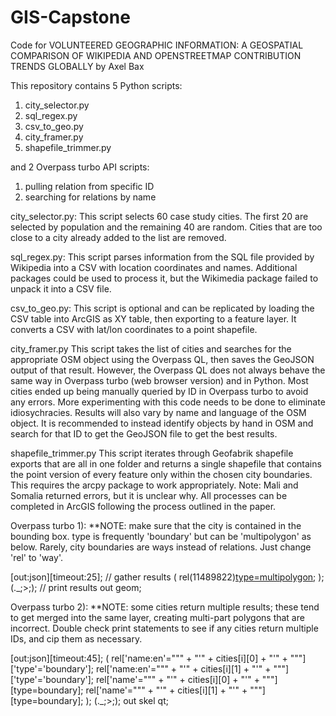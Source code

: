 # GIS-Capstone
Code for VOLUNTEERED GEOGRAPHIC INFORMATION: A GEOSPATIAL COMPARISON OF WIKIPEDIA AND OPENSTREETMAP CONTRIBUTION TRENDS GLOBALLY by Axel Bax

This repository contains 5 Python scripts:
1) city_selector.py
2) sql_regex.py
3) csv_to_geo.py
4) city_framer.py
5) shapefile_trimmer.py

and 2 Overpass turbo API scripts:
1) pulling relation from specific ID
2) searching for relations by name

city_selector.py:
  This script selects 60 case study cities. The first 20 are selected by population and the remaining 40 are random. Cities that are too close to a city already added to the list are removed.

sql_regex.py:
  This script parses information from the SQL file provided by Wikipedia into a CSV with location coordinates and names. Additional packages could be used to process it, but the Wikimedia package failed to unpack it into a CSV file.

csv_to_geo.py:
  This script is optional and can be replicated by loading the CSV table into ArcGIS as XY table, then exporting to a feature layer. It converts a CSV with lat/lon coordinates to a point shapefile.

city_framer.py
  This script takes the list of cities and searches for the appropriate OSM object using the Overpass QL, then saves the GeoJSON output of that result. However, the Overpass QL does not always behave the same way in Overpass turbo (web browser version) and in Python.
Most cities ended up being manually queried by ID in Overpass turbo to avoid any errors. More experimenting with this code needs to be done to eliminate idiosychracies. Results will also vary by name and language of the OSM object. It is recommended to instead identify
objects by hand in OSM and search for that ID to get the GeoJSON file to get the best results.

shapefile_trimmer.py
  This script iterates through Geofabrik shapefile exports that are all in one folder and returns a single shapefile that contains the point version of every feature only within the chosen city boundaries. This requires the arcpy package to work appropriately. Note: Mali and Somalia returned errors, but it is unclear why. All processes can be completed in ArcGIS following the process outlined in the paper.

Overpass turbo 1):
**NOTE: make sure that the city is contained in the bounding box. type is frequently 'boundary' but can be 'multipolygon' as below. Rarely, city boundaries are ways instead of relations. Just change 'rel' to 'way'.

[out:json][timeout:25];
// gather results
(
  rel(11489822)[type=multipolygon]({{bbox}});
);
(._;>;);
// print results
out geom;

Overpass turbo 2):
**NOTE: some cities return multiple results; these tend to get merged into the same layer, creating multi-part polygons that are incorrect. Double check print statements to see if any cities return multiple IDs, and cip them as necessary.

[out:json][timeout:45];
        (
        rel['name:en'=""" + "'" + cities[i][0] + "'" + """]['type'='boundary'];
        rel['name:en'=""" + "'" + cities[i][1] + "'" + """]['type'='boundary'];
        rel['name'=""" + "'" + cities[i][0] + "'" + """][type=boundary];
        rel['name'=""" + "'" + cities[i][1] + "'" + """][type=boundary];
        );
        (._;>;);
        out skel qt;
